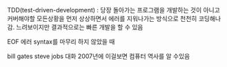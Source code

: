 TDD(test-driven-development) : 당장 돌아가는 프로그램을 개발하는 것이 아니고 커버해야할 모든상황을 먼저 상상하면서 에러를 지워나가는 방식으로 천천히 코딩해나감. 느려보이지만 결과적으로는 빠른 개발을 할 수 있음

EOF 에러 syntax를 마무리 하지 않았을 때

bill gates steve jobs 대화 2007년에 이걸보면 컴퓨터 역사를 알 수있음

